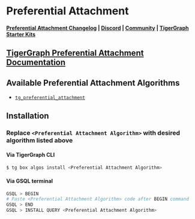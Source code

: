 
# Preferential Attachment

#### [Preferential Attachment Changelog](https://github.com/tigergraph/gsql-graph-algorithms/blob/master/algorithms/Topological_Link_Prediction/preferential_attachment/CHANGELOG.md) | [Discord](https://discord.gg/vFbmPyvJJN) | [Community](https://community.tigergraph.com) | [TigerGraph Starter Kits](https://github.com/zrougamed/TigerGraph-Starter-Kits-Parser)

## [TigerGraph Preferential Attachment Documentation](https://docs.tigergraph.com/graph-algorithm-library/)

## Available Preferential Attachment Algorithms 

* [`tg_preferential_attachment`](https://github.com/tigergraph/gsql-graph-algorithms/blob/github_link_fix/algorithms/Topological%20Link%20Prediction/preferential_attachment/tg_preferential_attachment.gsql)

## Installation 

### Replace `<Preferential Attachment Algorithm>` with desired algorithm listed above 

#### Via TigerGraph CLI

```bash
$ tg box algos install <Preferential Attachment Algorithm>
```

#### Via GSQL terminal

```bash
GSQL > BEGIN
# Paste <Preferential Attachment Algorithm> code after BEGIN command
GSQL > END 
GSQL > INSTALL QUERY <Preferential Attachment Algorithm>
```

